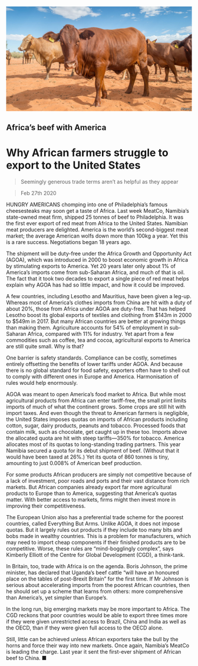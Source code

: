 ![](./images/20200229_MAP503.jpg)

## Africa’s beef with America

# Why African farmers struggle to export to the United States

> Seemingly generous trade terms aren’t as helpful as they appear

> Feb 27th 2020

HUNGRY AMERICANS chomping into one of Philadelphia’s famous cheesesteaks may soon get a taste of Africa. Last week MeatCo, Namibia’s state-owned meat firm, shipped 25 tonnes of beef to Philadelphia. It was the first ever export of red meat from Africa to the United States. Namibian meat producers are delighted. America is the world’s second-biggest meat market; the average American wolfs down more than 100kg a year. Yet this is a rare success. Negotiations began 18 years ago.

The shipment will be duty-free under the Africa Growth and Opportunity Act (AGOA), which was introduced in 2000 to boost economic growth in Africa by stimulating exports to America. Yet 20 years later only about 1% of America’s imports come from sub-Saharan Africa, and much of that is oil. The fact that it took two decades to export a single piece of red meat helps explain why AGOA has had so little impact, and how it could be improved.

A few countries, including Lesotho and Mauritius, have been given a leg-up. Whereas most of America’s clothes imports from China are hit with a duty of about 20%, those from Africa under AGOA are duty-free. That has helped Lesotho boost its global exports of textiles and clothing from $143m in 2000 to $549m in 2017. But many African countries are better at growing things than making them. Agriculture accounts for 54% of employment in sub-Saharan Africa, compared with 11% for industry. Yet apart from a few commodities such as coffee, tea and cocoa, agricultural exports to America are still quite small. Why is that?

One barrier is safety standards. Compliance can be costly, sometimes entirely offsetting the benefits of lower tariffs under AGOA. And because there is no global standard for food safety, exporters often have to shell out to comply with different ones in Europe and America. Harmonisation of rules would help enormously.

AGOA was meant to open America’s food market to Africa. But while most agricultural products from Africa can enter tariff-free, the small print limits imports of much of what the continent grows. Some crops are still hit with import taxes. And even though the threat to American farmers is negligible, the United States imposes quotas on imports of African products including cotton, sugar, dairy products, peanuts and tobacco. Processed foods that contain milk, such as chocolate, get caught up in these too. Imports above the allocated quota are hit with steep tariffs—350% for tobacco. America allocates most of its quotas to long-standing trading partners. This year Namibia secured a quota for its debut shipment of beef. (Without that it would have been taxed at 26%.) Yet its quota of 860 tonnes is tiny, amounting to just 0.008% of American beef production.

For some products African producers are simply not competitive because of a lack of investment, poor roads and ports and their vast distance from rich markets. But African companies already export far more agricultural products to Europe than to America, suggesting that America’s quotas matter. With better access to markets, firms might then invest more in improving their competitiveness.

The European Union also has a preferential trade scheme for the poorest countries, called Everything But Arms. Unlike AGOA, it does not impose quotas. But it largely rules out products if they include too many bits and bobs made in wealthy countries. This is a problem for manufacturers, which may need to import cheap components if their finished products are to be competitive. Worse, these rules are “mind-bogglingly complex”, says Kimberly Elliott of the Centre for Global Development (CGD), a think-tank.

In Britain, too, trade with Africa is on the agenda. Boris Johnson, the prime minister, has declared that Uganda’s beef cattle “will have an honoured place on the tables of post-Brexit Britain” for the first time. If Mr Johnson is serious about accelerating imports from the poorest African countries, then he should set up a scheme that learns from others: more comprehensive than America’s, yet simpler than Europe’s.

In the long run, big emerging markets may be more important to Africa. The CGD reckons that poor countries would be able to export three times more if they were given unrestricted access to Brazil, China and India as well as the OECD, than if they were given full access to the OECD alone.

Still, little can be achieved unless African exporters take the bull by the horns and force their way into new markets. Once again, Namibia’s MeatCo is leading the charge. Last year it sent the first-ever shipment of African beef to China. ■